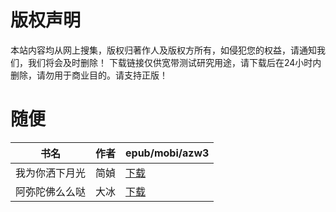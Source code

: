 # 版权声明

本站内容均从网上搜集，版权归著作人及版权方所有，如侵犯您的权益，请通知我们，我们将会及时删除！ 下载链接仅供宽带测试研究用途，请下载后在24小时内删除，请勿用于商业目的。请支持正版！

# 随便

| 书名 | 作者 | epub/mobi/azw3 |
| --- | --- | --- |
| 我为你洒下月光 | 简媜 | [下载](https://url89.ctfile.com/f/31084289-1357022869-d5741b?p=8866) |
| 阿弥陀佛么么哒 | 大冰 | [下载](https://url89.ctfile.com/f/31084289-1357005679-dc7332?p=8866) |
